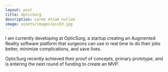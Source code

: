 ```yaml
---
layout: post
title: OpticSurg
description: Lorem etiam nullam
image: assets/images/pic03.jpg
---
```


I am currently developing at OpticSurg, a startup creating an Augmented Reality software platform that surgeons can use in real time to do their jobs better, minimize complications, and save lives.

OpticSurg recently achieved their proof of concepts, primary prototype, and is entering the next round of funding to create an MVP.
